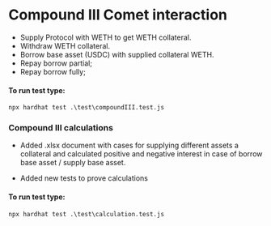 # Compound III Comet interaction

- Supply Protocol with WETH to get WETH collateral.
- Withdraw WETH collateral.
- Borrow base asset (USDC) with supplied collateral WETH.
- Repay borrow partial;
- Repay borrow fully;

#### To run test type:

```
npx hardhat test .\test\compoundIII.test.js
```

### Compound III calculations

- Added .xlsx document with cases for supplying different assets a collateral and calculated positive and negative interest in case of borrow base asset / supply base asset.

- Added new tests to prove calculations

#### To run test type:

```
npx hardhat test .\test\calculation.test.js
```